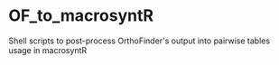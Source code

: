 # OF_to_macrosyntR
Shell scripts to post-process OrthoFinder's output into pairwise tables usage in macrosyntR 

